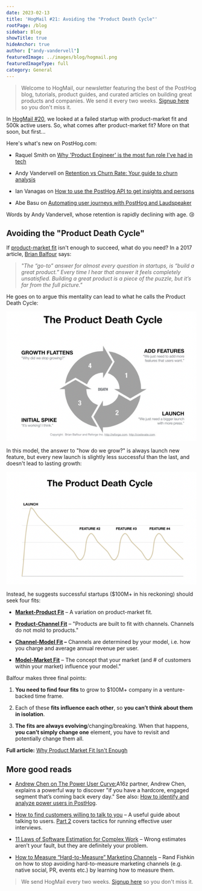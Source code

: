 ```yaml
---
date: 2023-02-13
title: 'HogMail #21: Avoiding the "Product Death Cycle"'
rootPage: /blog
sidebar: Blog
showTitle: true
hideAnchor: true
author: ["andy-vandervell"]
featuredImage: ../images/blog/hogmail.png
featuredImageType: full
category: General
---
```


> Welcome to HogMail, our newsletter featuring the best of the PostHog blog, tutorials, product guides, and curated articles on building great products and companies. We send it every two weeks. [Signup here](https://newsletter.posthog.com/subscribe) so you don't miss it.

In [HogMail #20](https://posthog.com/blog/hogmail-20), we looked at a failed startup with product-market fit and 500k active users. So, what comes after product-market fit? More on that soon, but first...  
  
Here's what's new on PostHog.com:

*   Raquel Smith on [Why 'Product Engineer' is the most fun role I've had in tech](https://posthog.com/blog/why-product-engineering-is-so-fun)  
    
*   Andy Vandervell on [Retention vs Churn Rate: Your guide to churn analysis](https://posthog.com/blog/customer-churn-analysis-guide)  
    
*   Ian Vanagas on [How to use the PostHog API to get insights and persons](https://posthog.com/tutorials/api-get-insights-persons)  
    
*   Abe Basu on [Automating user journeys with PostHog and Laudspeaker](https://posthog.com/tutorials/laudspeaker-posthog)

Words by Andy Vandervell, whose retention is rapidly declining with age. 😢  

## Avoiding the "Product Death Cycle"
  
If [product-market fit](/blog/product-market-fit-game) isn't enough to succeed, what do you need? In a 2017 article, [Brian Balfour](https://www.linkedin.com/in/bbalfour/) says:

 > _"The “go-to” answer for almost every question in startups, is “build a great product.” Every time I hear that answer it feels completely unsatisfied. Building a great product is a piece of the puzzle, but it’s far from the full picture."_

He goes on to argue this mentality can lead to what he calls the Product Death Cycle:

![product death cycle](../images/blog/hogmail/death-cycle.png)
  
In this model, the answer to "how do we grow?" is always launch new feature, but every new launch is slightly less successful than the last, and doesn't lead to lasting growth:  

![product death cycle](../images/blog/hogmail/death-cycle-1.png)
  
Instead, he suggests successful startups ($100M+ in his reckoning) should seek four fits:

*   [**Market-Product Fit**](https://brianbalfour.com/essays/market-product-fit) – A variation on product-market fit.  

*   [**Product-Channel Fit**](https://brianbalfour.com/essays/product-channel-fit-for-growth) – "Products are built to fit with channels. Channels do not mold to products."  

*   **[Channel-Model Fit](https://brianbalfour.com/essays/channel-model-fit-for-user-acquisition) –** Channels are determined by your model, i.e. how you charge and average annual revenue per user.
  
*   **[Model-Market Fit](https://brianbalfour.com/essays/model-market-fit-threshold-for-growth)** – The concept that your market (and # of customers within your market) influence your model."

Balfour makes three final points:

1.  **You need to find four fits** to grow to $100M+ company in a venture-backed time frame.

2.  Each of these **fits influence each other**, so **you can’t think about them in isolation**.  
    
3.  **The fits are always evolving**/changing/breaking. When that happens, **you can’t simply change one** element, you have to revisit and potentially change them all.

**Full article:** [Why Product Market Fit Isn't Enough](https://brianbalfour.com/essays/product-market-fit-isnt-enough)
  
## More good reads

* [Andrew Chen on The Power User Curve:](https://andrewchen.com/power-user-curve/)A16z partner, Andrew Chen, explains a powerful way to discover "if you have a hardcore, engaged segment that’s coming back every day." See also: [How to identify and analyze power users in PostHog](https://posthog.com/tutorials/power-users).  

* [How to find customers willing to talk to you](https://franciscoraio.substack.com/p/a-detailed-execution-plan-for-building) – A useful guide about talking to users. [Part 2](https://franciscoraio.substack.com/p/detailed-execution-for-building-products-22-11-19) covers tactics for running effective user interviews.  

* [11 Laws of Software Estimation for Complex Work](https://mdalmijn.com/p/11-laws-of-software-estimation-for-complex-work) – Wrong estimates aren’t your fault, but they are definitely your problem.  

* [How to Measure “Hard-to-Measure” Marketing Channels](https://sparktoro.com/blog/how-to-measure-hard-to-measure-marketing-channels/) – Rand Fishkin on how to stop avoiding hard-to-measure marketing channels (e.g. native social, PR, events etc.) by learning how to measure them.

> We send HogMail every two weeks. [Signup here](https://newsletter.posthog.com/subscribe) so you don't miss it.